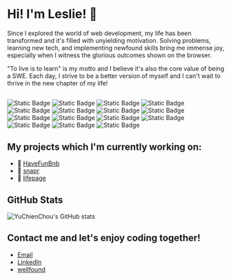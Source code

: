 # Hi! I'm Leslie! 👋

Since I explored the world of web development, my life has been transformed and it's filled with unyielding motivation. Solving problems, learning new tech, and implementing newfound skills bring me immense joy, especially when I witness the glorious outcomes shown on the browser.

"To live is to learn" is my motto and I believe it's also the core value of being a SWE. Each day, I strive to be a better version of myself and I can't wait to thrive in the new chapter of my life!

## 
![Static Badge](https://img.shields.io/badge/JavaScript-%23DFCC4E?logo=JavaScript)
![Static Badge](https://img.shields.io/badge/Python-%2336B1A6?logo=Python)
![Static Badge](https://img.shields.io/badge/React-%235AC7E4?logo=React)
![Static Badge](https://img.shields.io/badge/Redux-%236D45AC?logo=Redux)
![Static Badge](https://img.shields.io/badge/Flask-%239E9E9E?logo=flask)
![Static Badge](https://img.shields.io/badge/Express-%23E77436?logo=express)
![Static Badge](https://img.shields.io/badge/Sequelize-%23C1A5C3?logo=sequelize)
![Static Badge](https://img.shields.io/badge/Sqlalchemy-%2392A15F)
![Static Badge](https://img.shields.io/badge/AWS%20S3-%230856A1?logo=Amazon%20S3)
![Static Badge](https://img.shields.io/badge/HTML5-%23D24A26?logo=html5)
![Static Badge](https://img.shields.io/badge/CSS3-%233B85B7?logo=css3)
![Static Badge](https://img.shields.io/badge/npm-%23245424?logo=npm)
![Static Badge](https://img.shields.io/badge/node.js-%2378BB27?logo=node.js)
![Static Badge](https://img.shields.io/badge/Git-%23B6B9AB?logo=git)
![Static Badge](https://img.shields.io/badge/Visual%20Studio-%233A8EC3?logo=visual%20studio)



## My projects which I'm currently working on:
- 📂 [HaveFunBnb](https://have-fun-bnb.onrender.com/)
- 📂 [snapr](https://snapr.onrender.com/)
- 📂 [lifepage](https://lifepage.onrender.com/)

## GitHub Stats
![YuChienChou's GitHub stats](https://github-readme-stats.vercel.app/api?username=YuChienChou&show_icons=true&theme=radical&hide=contribs)

## Contact me and let's enjoy coding together!
- [Email](chouyuchien@gmail.com)
- [LinkedIn](https://www.linkedin.com/in/lesliechou921/)
- [wellfound](https://wellfound.com/u/leslie-chou)
